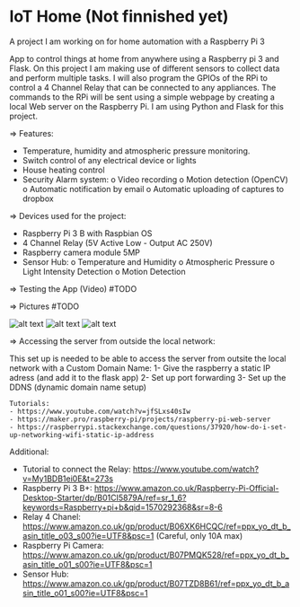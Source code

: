 # IoT Home (Not finnished yet)
A project I am working on for home automation with a Raspberry Pi 3

App to control things at home from anywhere using a Raspberry pi 3 and Flask. On this project I am making use of different sensors to collect data and perform multiple tasks. I will also program the GPIOs of the RPi to control a 4 Channel Relay that can be connected to any appliances. 
The commands to the RPi will be sent using a simple webpage by creating a local Web server on the Raspberry Pi. I am using Python and Flask for this project.

=> Features:
  -	Temperature, humidity and atmospheric pressure monitoring.
  -	Switch control of any electrical device or lights
  -	House heating control
  -	Security Alarm system:
      o	Video recording
      o	Motion detection (OpenCV)
      o	Automatic notification by email
      o	Automatic uploading of captures to dropbox

=> Devices used for the project:
  -	Raspberry Pi 3 B with Raspbian OS
  -	4 Channel Relay (5V Active Low - Output AC 250V)
  -	Raspberry camera module 5MP 
  -	Sensor Hub:
      o	Temperature and Humidity
      o	Atmospheric Pressure
      o	Light Intensity Detection
      o	Motion Detection

=> Testing the App (Video)  #TODO

=> Pictures  #TODO

![alt text](https://github.com/JoaquinRives/IoT_Home_RPi/tree/master/app/static/screenshot1.png)
![alt text](https://github.com/JoaquinRives/IoT_Home_RPi/tree/master/app/static/screenshot2.png)
![alt text](https://github.com/JoaquinRives/IoT_Home_RPi/tree/master/app/static/screenshot3.png)


=> Accessing the server from outside the local network:

  This set up is needed to be able to access the server from outsite the local network with a Custom Domain Name:
    1- Give the raspberry a static IP adress (and add it to the flask app)
    2- Set up port forwarding
    3- Set up the DDNS (dynamic domain name setup)

    Tutorials:
    - https://www.youtube.com/watch?v=jfSLxs40sIw
    - https://maker.pro/raspberry-pi/projects/raspberry-pi-web-server
    - https://raspberrypi.stackexchange.com/questions/37920/how-do-i-set-up-networking-wifi-static-ip-address


Additional:
  - Tutorial to connect the Relay:
  https://www.youtube.com/watch?v=My1BDB1ei0E&t=273s
  -	Raspberry Pi 3 B+: 
  https://www.amazon.co.uk/Raspberry-Pi-Official-Desktop-Starter/dp/B01CI5879A/ref=sr_1_6?keywords=Raspberry+pi+b&qid=1570292368&sr=8-6
  -	Relay 4 Chanel: 
  https://www.amazon.co.uk/gp/product/B06XK6HCQC/ref=ppx_yo_dt_b_asin_title_o03_s00?ie=UTF8&psc=1 (Careful, only 10A max)
  -	Raspberry Pi Camera: 
  https://www.amazon.co.uk/gp/product/B07PMQK528/ref=ppx_yo_dt_b_asin_title_o01_s00?ie=UTF8&psc=1
  -	Sensor Hub: 
  https://www.amazon.co.uk/gp/product/B07TZD8B61/ref=ppx_yo_dt_b_asin_title_o01_s00?ie=UTF8&psc=1
